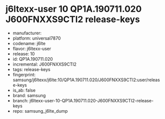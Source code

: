 # j6ltexx-user 10 QP1A.190711.020 J600FNXXS9CTI2 release-keys
- manufacturer: 
- platform: universal7870
- codename: j6lte
- flavor: j6ltexx-user
- release: 10
- id: QP1A.190711.020
- incremental: J600FNXXS9CTI2
- tags: release-keys
- fingerprint: samsung/j6ltexx/j6lte:10/QP1A.190711.020/J600FNXXS9CTI2:user/release-keys
- is_ab: false
- brand: samsung
- branch: j6ltexx-user-10-QP1A.190711.020-J600FNXXS9CTI2-release-keys
- repo: samsung_j6lte_dump
